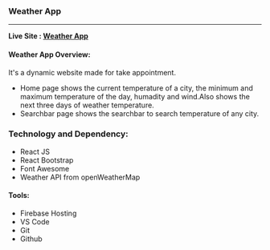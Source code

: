 ### Weather App
---
**Live Site : [Weather App](https://weather-app-ncs.web.app/)**


#### Weather App Overview:
It's a dynamic website made for take appointment.

* Home page shows the current temperature of a city, the minimum and maximum temperature of the day, humadity and wind.Also shows the next three days of weather temperature.
* Searchbar page shows the searchbar to search temperature of any city.



### Technology and Dependency:
* React JS
* React Bootstrap
* Font Awesome
* Weather API from openWeatherMap

#### Tools:
* Firebase Hosting
* VS Code
* Git
* Github
